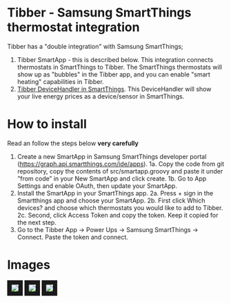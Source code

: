 # Tibber - Samsung SmartThings thermostat integration
Tibber has a "double integration" with Samsung SmartThings;
1. Tibber SmartApp - this is described below. This integration connects thermostats in SmartThings to Tibber. The SmartThings thermostats will show up as "bubbles" in the Tibber app, and you can enable "smart heating" capabilities in Tibber.
2. [Tibber DeviceHandler in SmartThings](https://github.com/tibbercom/tibber-smartthings-app/tree/master/src/Device%20handlers). This DeviceHandler will show your live energy prices as a device/sensor in SmartThings.

# How to install
Read an follow the steps below **very carefully**
1. Create a new SmartApp in Samsung SmartThings developer portal (https://graph.api.smartthings.com/ide/apps).
1a. Copy the code from git repository, copy the contents of src/smartapp.groovy and paste it under ”from code” in your New SmartApp and click create.
1b. Go to App Settings and enable OAuth, then update your SmartApp.
2. Install the SmartApp in your SmartThings app.
2a. Press + sign in the Smartthings app and choose your SmartApp.
2b. First click Which devices? and choose which thermostats you would like to add to Tibber.
2c. Second, click Access Token and copy the token. Keep it copied for the next step.
3. Go to the Tibber App -> Power Ups -> Samsung SmartThings -> Connect. Paste the token and connect.

# Images
<img src="Images/new-smartthings-app-1.png" border="10" />
<img src="Images/new-smartthings-app-1.png" border="10" />
<img src="Images/token.png" border="10" />
